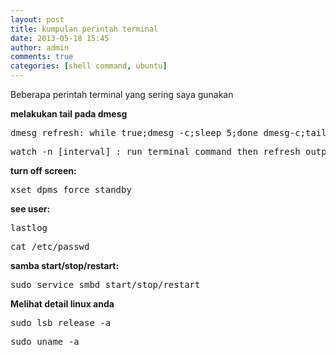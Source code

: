 ```yaml
---
layout: post
title: kumpulan perintah terminal
date: 2013-05-18 15:45
author: admin
comments: true
categories: [shell command, ubuntu]
---
```

Beberapa perintah terminal yang sering saya gunakan

<strong>melakukan tail pada dmesg</strong>
<pre>dmesg refresh: while true;dmesg -c;sleep 5;done dmesg-c;tail -f /var/log/messages
</pre>
<pre>watch -n [interval] : run terminal command then refresh output every [interval]
</pre>
<strong>turn off screen:</strong>
<pre>xset dpms force standby
</pre>
<strong>see user:</strong>
<pre>lastlog 
</pre>
<pre>cat /etc/passwd
</pre>
<strong>samba start/stop/restart:</strong>
<pre>sudo service smbd start/stop/restart
</pre>

<strong>Melihat detail linux anda</strong>

<pre>
sudo lsb_release -a
</pre>
<pre>
sudo uname -a
</pre>
